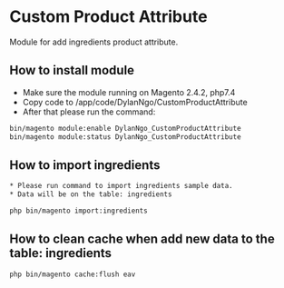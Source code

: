 # Custom Product Attribute
Module for add ingredients product attribute.

## How to install module
* Make sure the module running on Magento 2.4.2, php7.4
* Copy code to <project>/app/code/DylanNgo/CustomProductAttribute
* After that please run the command:
```bash
bin/magento module:enable DylanNgo_CustomProductAttribute
bin/magento module:status DylanNgo_CustomProductAttribute
```

## How to import ingredients
```bash
* Please run command to import ingredients sample data.
* Data will be on the table: ingredients

php bin/magento import:ingredients
```

## How to clean cache when add new data to the table: ingredients
```bash
php bin/magento cache:flush eav
```
